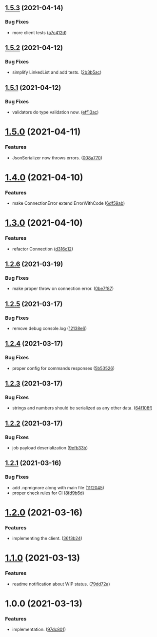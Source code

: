 ## [1.5.3](https://github.com/xobotyi/node-beanstalk/compare/v1.5.2...v1.5.3) (2021-04-14)


### Bug Fixes

* more client tests ([a7c412d](https://github.com/xobotyi/node-beanstalk/commit/a7c412d2c0d8c539cb532e17a55428fb6d6157f2))

## [1.5.2](https://github.com/xobotyi/node-beanstalk/compare/v1.5.1...v1.5.2) (2021-04-12)


### Bug Fixes

* simplify LinkedList and add tests. ([2b3b5ac](https://github.com/xobotyi/node-beanstalk/commit/2b3b5acd3a59b91d8bcb8cfd41465fb1791648d8))

## [1.5.1](https://github.com/xobotyi/node-beanstalk/compare/v1.5.0...v1.5.1) (2021-04-12)


### Bug Fixes

* validators do type validation now. ([eff13ac](https://github.com/xobotyi/node-beanstalk/commit/eff13ace982482791c5e25c04abf48fb63e7e243))

# [1.5.0](https://github.com/xobotyi/node-beanstalk/compare/v1.4.0...v1.5.0) (2021-04-11)


### Features

* JsonSerializer now throws errors. ([008a770](https://github.com/xobotyi/node-beanstalk/commit/008a770e62408699ae46ace74e9f735b64d03b4c))

# [1.4.0](https://github.com/xobotyi/node-beanstalk/compare/v1.3.0...v1.4.0) (2021-04-10)


### Features

* make ConnectionError extend ErrorWithCode ([6df59ab](https://github.com/xobotyi/node-beanstalk/commit/6df59ab87f689389d11afd8ea9e3d6306e6a0543))

# [1.3.0](https://github.com/xobotyi/node-beanstalk/compare/v1.2.6...v1.3.0) (2021-04-10)


### Features

* refactor Connection ([d316c12](https://github.com/xobotyi/node-beanstalk/commit/d316c1263e00c7c6215db3e5369212b060725bd9))

## [1.2.6](https://github.com/xobotyi/node-beanstalk/compare/v1.2.5...v1.2.6) (2021-03-19)


### Bug Fixes

* make proper throw on connection error. ([0be7f87](https://github.com/xobotyi/node-beanstalk/commit/0be7f8788d5d0f3195e9a25f6a7c4b2c3429d490))

## [1.2.5](https://github.com/xobotyi/node-beanstalk/compare/v1.2.4...v1.2.5) (2021-03-17)


### Bug Fixes

* remove debug console.log ([12138e6](https://github.com/xobotyi/node-beanstalk/commit/12138e6f6d2f8dc091949ebd3f4fb0c42a06fc6f))

## [1.2.4](https://github.com/xobotyi/node-beanstalk/compare/v1.2.3...v1.2.4) (2021-03-17)


### Bug Fixes

* proper config for commands responses ([5b53526](https://github.com/xobotyi/node-beanstalk/commit/5b5352645531e309a89f24de19a8558aa9d25cbf))

## [1.2.3](https://github.com/xobotyi/node-beanstalk/compare/v1.2.2...v1.2.3) (2021-03-17)


### Bug Fixes

* strings and numbers should be serialized as any other data. ([64f108f](https://github.com/xobotyi/node-beanstalk/commit/64f108fa36ab98b82eb36712273eaeadb629663d))

## [1.2.2](https://github.com/xobotyi/node-beanstalk/compare/v1.2.1...v1.2.2) (2021-03-17)


### Bug Fixes

* job payload deserialization ([9efb33b](https://github.com/xobotyi/node-beanstalk/commit/9efb33bdc597f41b5f09a5e29b550f430f771504))

## [1.2.1](https://github.com/xobotyi/node-beanstalk/compare/v1.2.0...v1.2.1) (2021-03-16)


### Bug Fixes

* add .npmignore along with main file ([11f2045](https://github.com/xobotyi/node-beanstalk/commit/11f2045c2d05df5ef6acdc372d710a2c627a7566))
* proper check rules for CI ([8fd9b6d](https://github.com/xobotyi/node-beanstalk/commit/8fd9b6d5f28eb9b324b880cd318dadea4876ff8a))

# [1.2.0](https://github.com/xobotyi/node-beanstalk/compare/v1.1.0...v1.2.0) (2021-03-16)


### Features

* implementing the client. ([36f3b24](https://github.com/xobotyi/node-beanstalk/commit/36f3b24d9b8d26d90a800d23a0b56e892c2740db))

# [1.1.0](https://github.com/xobotyi/node-beanstalk/compare/v1.0.0...v1.1.0) (2021-03-13)


### Features

* readme notification about WIP status. ([79dd72a](https://github.com/xobotyi/node-beanstalk/commit/79dd72a183c5bc361739a6c987f8c6d376bdd0c7))

# 1.0.0 (2021-03-13)


### Features

* implementation. ([97dc801](https://github.com/xobotyi/node-beanstalk/commit/97dc801dfb0eea9ece1c2e0f3ef0f77ef02389ef))
